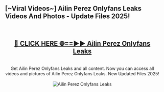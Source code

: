 <h2>[~Viral Videos~] Ailin Perez Onlyfans Leaks Videos And Photos - Update Files 2025!</h2>
<br>
<div align="center">
<h2><a href="https://top-ai-tools.click/QrbHav" rel="nofollow">🔴 CLICK HERE 🌐==►► Ailin Perez Onlyfans Leaks</a></h2>
<br>
Get Ailin Perez Onlyfans Leaks and all content. Now you can access all videos and pictures of Ailin Perez Onlyfans Leaks. New Updated Files 2025!
<br>
<br>
<a href="https://top-ai-tools.click/QrbHav" rel="nofollow" data-target="animated-image.originalLink"><img src="https://i.ibb.co.com/WyWwxjT/player-gif2.gif" alt="Ailin Perez Onlyfans Leaks" style="max-width: 100%; display: inline-block;" data-target="animated-image.originalImage"></a>
</div>
<br>
